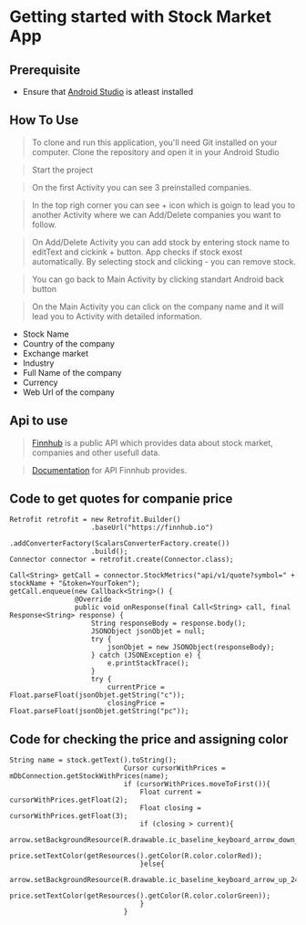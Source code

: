# Getting started with Stock Market App


## Prerequisite

- Ensure that [Android Studio](https://developer.android.com/studio) is atleast installed

## How To Use

> To clone and run this application, you'll need Git installed on your computer. Clone the repository and open it in your Android Studio

> Start the project

> On the first Activity you can see 3 preinstalled companies.

> In the top righ corner you can see + icon which is goign to lead you to another Activity where we can Add/Delete companies you want to follow.

> On Add/Delete Activity you can add stock by entering stock name to editText and cickink + button. App checks if stock exost automatically. By selecting stock and clicking - you can remove stock.

> You can go back to Main Activity by clicking standart Android back button 

> On the Main Activity you can click on the company name and it will lead you to Activity with detailed information.

- Stock Name
- Country of the company
- Exchange market
- Industry
- Full Name of the company
- Currency
- Web Url of the company

## Api to use

> [Finnhub](https://finnhub.io/) is a public API which provides data about stock market, companies and other usefull data.

> [Documentation](https://finnhub.io/docs/api) for API Finnhub provides.

## Code to get quotes for companie price

    Retrofit retrofit = new Retrofit.Builder()
                        .baseUrl("https://finnhub.io")
                        .addConverterFactory(ScalarsConverterFactory.create())
                        .build();
    Connector connector = retrofit.create(Connector.class);

    Call<String> getCall = connector.StockMetrics("api/v1/quote?symbol=" + stockName + "&token=YourToken");
    getCall.enqueue(new Callback<String>() {
                    @Override
                    public void onResponse(final Call<String> call, final Response<String> response) {
                        String responseBody = response.body();
                        JSONObject jsonObjet = null;
                        try {
                            jsonObjet = new JSONObject(responseBody);
                        } catch (JSONException e) {
                            e.printStackTrace();
                        }
                        try {
                            currentPrice = Float.parseFloat(jsonObjet.getString("c"));
                            closingPrice = Float.parseFloat(jsonObjet.getString("pc"));

## Code for checking the price and assigning color

    String name = stock.getText().toString();
                                Cursor cursorWithPrices = mDbConnection.getStockWithPrices(name);
                                if (cursorWithPrices.moveToFirst()){
                                    Float current = cursorWithPrices.getFloat(2);
                                    Float closing = cursorWithPrices.getFloat(3);
                                    if (closing > current){
                                        arrow.setBackgroundResource(R.drawable.ic_baseline_keyboard_arrow_down_24);
                                        price.setTextColor(getResources().getColor(R.color.colorRed));
                                    }else{
                                        arrow.setBackgroundResource(R.drawable.ic_baseline_keyboard_arrow_up_24);
                                        price.setTextColor(getResources().getColor(R.color.colorGreen));
                                    }
                                }
